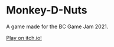 # Monkey-D-Nuts
A game made for the BC Game Jam 2021.

[Play on itch.io!](https://jyunaut.itch.io/monkey-mobius)
